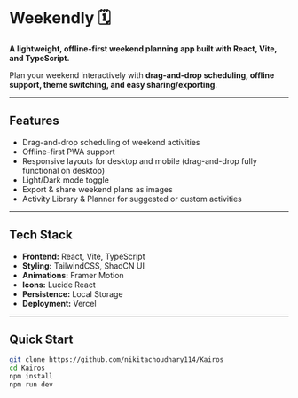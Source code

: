 # Weekendly 🗓️

**A lightweight, offline-first weekend planning app built with React, Vite, and TypeScript.**

Plan your weekend interactively with **drag-and-drop scheduling, offline support, theme switching, and easy sharing/exporting**.

---

## Features

- Drag-and-drop scheduling of weekend activities  
- Offline-first PWA support  
- Responsive layouts for desktop and mobile (drag-and-drop fully functional on desktop)  
- Light/Dark mode toggle  
- Export & share weekend plans as images  
- Activity Library & Planner for suggested or custom activities  

---

## Tech Stack

- **Frontend:** React, Vite, TypeScript  
- **Styling:** TailwindCSS, ShadCN UI  
- **Animations:** Framer Motion  
- **Icons:** Lucide React  
- **Persistence:** Local Storage  
- **Deployment:** Vercel  

---

## Quick Start

```bash
git clone https://github.com/nikitachoudhary114/Kairos
cd Kairos
npm install
npm run dev

